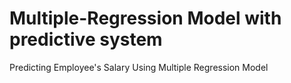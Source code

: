 # Multiple-Regression Model with predictive system
Predicting Employee's Salary Using Multiple Regression Model
